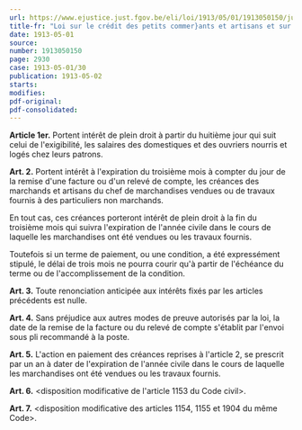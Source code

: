 ```yaml
---
url: https://www.ejustice.just.fgov.be/eli/loi/1913/05/01/1913050150/justel
title-fr: "Loi sur le crédit des petits commer}ants et artisans et sur le intérêts moratoires."
date: 1913-05-01
source:
number: 1913050150
page: 2930
case: 1913-05-01/30
publication: 1913-05-02
starts:
modifies:
pdf-original:
pdf-consolidated:
---
```


**Article 1er.** Portent intérêt de plein droit à partir du huitième jour qui suit celui de l'exigibilité, les salaires des domestiques et des ouvriers nourris et logés chez leurs patrons.

**Art. 2.** Portent intérêt à l'expiration du troisième mois à compter du jour de la remise d'une facture ou d'un relevé de compte, les créances des marchands et artisans du chef de marchandises vendues ou de travaux fournis à des particuliers non marchands.

En tout cas, ces créances porteront intérêt de plein droit à la fin du troisième mois qui suivra l'expiration de l'année civile dans le cours de laquelle les marchandises ont été vendues ou les travaux fournis.

Toutefois si un terme de paiement, ou une condition, a été expressément stipulé, le délai de trois mois ne pourra courir qu'à partir de l'échéance du terme ou de l'accomplissement de la condition.

**Art. 3.** Toute renonciation anticipée aux intérêts fixés par les articles précédents est nulle.

**Art. 4.** Sans préjudice aux autres modes de preuve autorisés par la loi, la date de la remise de la facture ou du relevé de compte s'établit par l'envoi sous pli recommandé à la poste.

**Art. 5.** L'action en paiement des créances reprises à l'article 2, se prescrit par un an à dater de l'expiration de l'année civile dans le cours de laquelle les marchandises ont été vendues ou les travaux fournis.

**Art. 6.** <disposition modificative de l'article 1153 du Code civil>.

**Art. 7.** <disposition modificative des articles 1154, 1155 et 1904 du même Code>.
